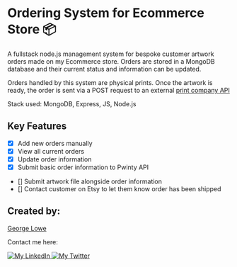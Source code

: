 # Ordering System for Ecommerce Store 📦

A fullstack node.js management system for bespoke customer artwork orders made on my Ecommerce store. Orders are stored in a MongoDB database and their current status and information can be updated.

Orders handled by this system are physical prints. Once the artwork is ready, the order is sent via a POST request to an external [print company API](https://www.pwinty.com/api/)

Stack used: MongoDB, Express, JS, Node.js

## Key Features

- [x] Add new orders manually
- [x] View all current orders
- [x] Update order information
- [x] Submit basic order information to Pwinty API
- [] Submit artwork file alongside order information
- [] Contact customer on Etsy to let them know order has been shipped

## Created by:

[George Lowe](https://github.com/georgelowe)

Contact me here:

<p align="left">
  <a href="https://www.linkedin.com/in/george-lowe/"> 
    <img alt="My LinkedIn" src="https://img.shields.io/badge/-LinkedIn-0072b1?style=flat&logo=Linkedin&logoColor=white" />
  </a>
  <a href="https://twitter.com/gloweio"> 
    <img alt="My Twitter" src="https://img.shields.io/badge/-Twitter-00acee?style=flat&logo=Twitter&logoColor=white" />
  </a>
</p>

